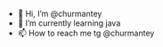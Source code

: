 - 👋 Hi, I’m @churmantey
- 🌱 I’m currently learning java
- 📫 How to reach me tg @churmantey
<!---
churmantey/churmantey is a ✨ special ✨ repository because its `README.md` (this file) appears on your GitHub profile.
You can click the Preview link to take a look at your changes.
--->
